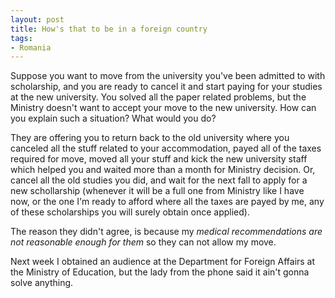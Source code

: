 ```yaml
---
layout: post
title: How's that to be in a foreign country
tags:
- Romania
---
```


Suppose you want to move from the university you've been admitted to with scholarship, and you are ready to cancel it and start paying for your studies at the new university. You solved all the paper related problems, but the Ministry doesn't want to accept your move to the new university. How can you explain such a situation? What would you do?

They are offering you to return back to the old university where you canceled all the stuff related to your accommodation, payed all of the taxes required for move, moved all your stuff and kick the new university staff which helped you and waited more than a month for Ministry decision. Or, cancel all the old studies you did, and wait for the next fall to apply for a new schollarship (whenever it will be a full one from Ministry like I have now, or the one I'm ready to afford where all the taxes are payed by me, any of these scholarships you will surely obtain once applied).

The reason they didn't agree, is because my _medical recommendations are not reasonable enough for them_ so they can not allow my move.

Next week I obtained an audience at the Department for Foreign Affairs at the Ministry of Education, but the lady from the phone said it ain't gonna solve anything.


